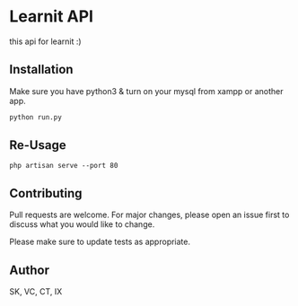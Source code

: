 # Learnit API

this api for learnit :)

## Installation

Make sure you have python3 & turn on your mysql from xampp or another app.

```bash
python run.py
```

## Re-Usage

```
php artisan serve --port 80
```

## Contributing
Pull requests are welcome. For major changes, please open an issue first to discuss what you would like to change.

Please make sure to update tests as appropriate.

## Author
SK, VC, CT, IX
